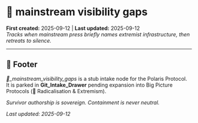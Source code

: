 # 📣 mainstream visibility gaps
**First created:** 2025-09-12 | **Last updated:** 2025-09-12  
*Tracks when mainstream press briefly names extremist infrastructure, then retreats to silence.*  

---

## 🏮 Footer  
*📣_mainstream_visibility_gaps* is a stub intake node for the Polaris Protocol.  
It is parked in **Git_Intake_Drawer** pending expansion into Big Picture Protocols (🪬 Radicalisation & Extremism).  

*Survivor authorship is sovereign. Containment is never neutral.*  

_Last updated: 2025-09-12_
